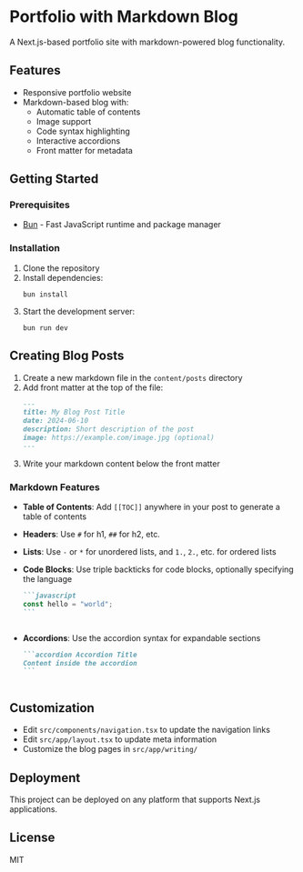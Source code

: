 # Portfolio with Markdown Blog

A Next.js-based portfolio site with markdown-powered blog functionality.

## Features

- Responsive portfolio website
- Markdown-based blog with:
  - Automatic table of contents
  - Image support
  - Code syntax highlighting
  - Interactive accordions
  - Front matter for metadata

## Getting Started

### Prerequisites

- [Bun](https://bun.sh/) - Fast JavaScript runtime and package manager

### Installation

1. Clone the repository
2. Install dependencies:
   ```
   bun install
   ```
3. Start the development server:
   ```
   bun run dev
   ```

## Creating Blog Posts

1. Create a new markdown file in the `content/posts` directory
2. Add front matter at the top of the file:
   ```md
   ---
   title: My Blog Post Title
   date: 2024-06-10
   description: Short description of the post
   image: https://example.com/image.jpg (optional)
   ---
   ```
3. Write your markdown content below the front matter

### Markdown Features

- **Table of Contents**: Add `[[TOC]]` anywhere in your post to generate a table of contents
- **Headers**: Use `#` for h1, `##` for h2, etc.
- **Lists**: Use `-` or `*` for unordered lists, and `1.`, `2.`, etc. for ordered lists
- **Code Blocks**: Use triple backticks for code blocks, optionally specifying the language

  ````md
  ```javascript
  const hello = "world";
  ```
  ````

  ```

  ```

- **Accordions**: Use the accordion syntax for expandable sections

  ````md
  ```accordion Accordion Title
  Content inside the accordion
  ```
  ````

  ```

  ```

## Customization

- Edit `src/components/navigation.tsx` to update the navigation links
- Edit `src/app/layout.tsx` to update meta information
- Customize the blog pages in `src/app/writing/`

## Deployment

This project can be deployed on any platform that supports Next.js applications.

## License

MIT

